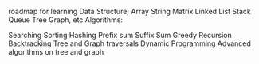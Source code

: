
roadmap for learning
Data Structure;
Array
String
Matrix
Linked List
Stack
Queue
Tree
Graph, etc
Algorithms:

Searching
Sorting
Hashing
Prefix sum
Suffix Sum
Greedy
Recursion
Backtracking
Tree and Graph traversals
Dynamic Programming
Advanced algorithms on tree and graph
